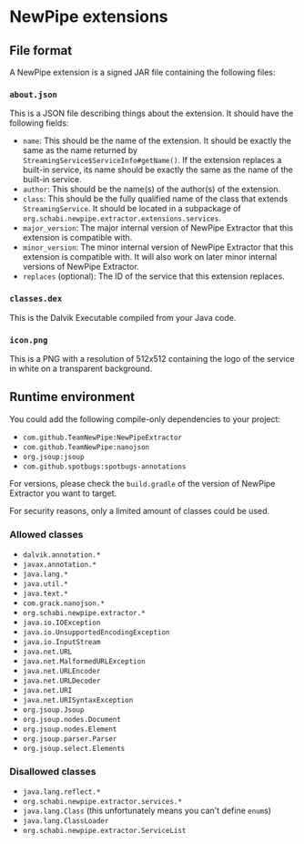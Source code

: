 # NewPipe extensions

## File format

A NewPipe extension is a signed JAR file containing the following files:

### `about.json`

This is a JSON file describing things about the extension. It should have the following fields:

- `name`: This should be the name of the extension. It should be exactly the same as the name returned by `StreamingService$ServiceInfo#getName()`. If the extension replaces a built-in service, its name should be exactly the same as the name of the built-in service.
- `author`: This should be the name(s) of the author(s) of the extension.
- `class`: This should be the fully qualified name of the class that extends `StreamingService`. It should be located in a subpackage of `org.schabi.newpipe.extractor.extensions.services`.
- `major_version`: The major internal version of NewPipe Extractor that this extension is compatible with.
- `minor_version`: The minor internal version of NewPipe Extractor that this extension is compatible with. It will also work on later minor internal versions of NewPipe Extractor.
- `replaces` (optional): The ID of the service that this extension replaces.

### `classes.dex`

This is the Dalvik Executable compiled from your Java code.

### `icon.png`

This is a PNG with a resolution of 512x512 containing the logo of the service in white on a transparent background.

## Runtime environment

You could add the following compile-only dependencies to your project:

- `com.github.TeamNewPipe:NewPipeExtractor`
- `com.github.TeamNewPipe:nanojson`
- `org.jsoup:jsoup`
- `com.github.spotbugs:spotbugs-annotations`

For versions, please check the `build.gradle` of the version of NewPipe Extractor you want to target.

For security reasons, only a limited amount of classes could be used.

### Allowed classes

- `dalvik.annotation.*`
- `javax.annotation.*`
- `java.lang.*`
- `java.util.*`
- `java.text.*`
- `com.grack.nanojson.*`
- `org.schabi.newpipe.extractor.*`
- `java.io.IOException`
- `java.io.UnsupportedEncodingException`
- `java.io.InputStream`
- `java.net.URL`
- `java.net.MalformedURLException`
- `java.net.URLEncoder`
- `java.net.URLDecoder`
- `java.net.URI`
- `java.net.URISyntaxException`
- `org.jsoup.Jsoup`
- `org.jsoup.nodes.Document`
- `org.jsoup.nodes.Element`
- `org.jsoup.parser.Parser`
- `org.jsoup.select.Elements`

### Disallowed classes

- `java.lang.reflect.*`
- `org.schabi.newpipe.extractor.services.*`
- `java.lang.Class` (this unfortunately means you can't define `enum`s)
- `java.lang.ClassLoader`
- `org.schabi.newpipe.extractor.ServiceList`
